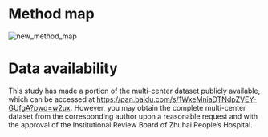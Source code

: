 # Method map
![new_method_map](https://github.com/user-attachments/assets/0b5a61f3-44cd-4a84-883f-89450c62294f)
# Data availability
This study has made a portion of the multi-center dataset publicly available, which can be accessed at https://pan.baidu.com/s/1WxeMniaDTNdpZVEY-GUfgA?pwd=w2ux. However, you may obtain the complete multi-center dataset from the corresponding author upon a reasonable request and with the approval of the Institutional Review Board of Zhuhai People’s Hospital.
